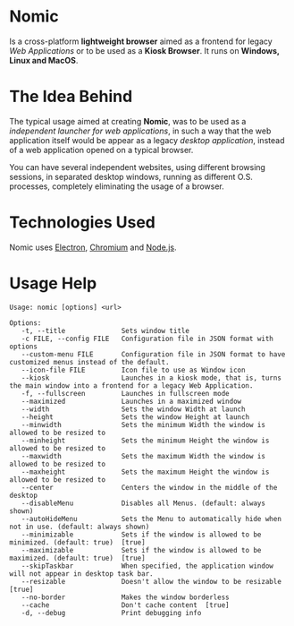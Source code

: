 # Nomic

Is a cross-platform **lightweight browser** aimed as a frontend for legacy *Web Applications* or to be used as a **Kiosk Browser**. It runs on **Windows, Linux and MacOS**.

# The Idea Behind

The typical usage aimed at creating **Nomic**, was to be used as a *independent launcher for web applications*, in such a way that the web application itself would be appear as a legacy *desktop application*, instead of a web application opened on a typical browser.

You can have several independent websites, using different browsing sessions, in separated desktop windows, running as different O.S. processes, completely eliminating the usage of a browser.

# Technologies Used
Nomic uses [Electron](https://github.com/electron/electron), [Chromium](https://www.chromium.org) and [Node.js](https://nodejs.org).


# Usage Help
```
Usage: nomic [options] <url>

Options:
   -t, --title              Sets window title
   -c FILE, --config FILE   Configuration file in JSON format with options
   --custom-menu FILE       Configuration file in JSON format to have customized menus instead of the default.
   --icon-file FILE         Icon file to use as Window icon
   --kiosk                  Launches in a kiosk mode, that is, turns the main window into a frontend for a legacy Web Application.
   -f, --fullscreen         Launches in fullscreen mode
   --maximized              Launches in a maximized window
   --width                  Sets the window Width at launch
   --height                 Sets the window Height at launch
   --minwidth               Sets the minimum Width the window is allowed to be resized to
   --minheight              Sets the minimum Height the window is allowed to be resized to
   --maxwidth               Sets the maximum Width the window is allowed to be resized to
   --maxheight              Sets the maximum Height the window is allowed to be resized to
   --center                 Centers the window in the middle of the desktop
   --disableMenu            Disables all Menus. (default: always shown)
   --autoHideMenu           Sets the Menu to automatically hide when not in use. (default: always shown)
   --minimizable            Sets if the window is allowed to be minimized. (default: true)  [true]
   --maximizable            Sets if the window is allowed to be maximized. (default: true)  [true]
   --skipTaskbar            When specified, the application window will not appear in desktop task bar.
   --resizable              Doesn't allow the window to be resizable  [true]
   --no-border              Makes the window borderless
   --cache                  Don't cache content  [true]
   -d, --debug              Print debugging info
   ```
